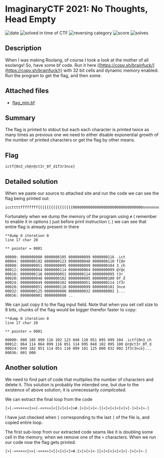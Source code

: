 # ImaginaryCTF 2021: No Thoughts, Head Empty

![date](https://img.shields.io/badge/date-31.07.2021-brightgreen.svg)  ![solved in time of CTF](https://img.shields.io/badge/solved-in%20time%20of%20CTF-brightgreen.svg) 
![reversing category](https://img.shields.io/badge/category-reversing-lightgrey.svg) ![score](https://img.shields.io/badge/score-200-blue.svg)  ![solves](https://img.shields.io/badge/solves-101-brightgreen.svg) 

## Description

When I was making Roolang, of course I took a look at the mother of all esolangs! So, have some bf code. Run it here ([https://copy.sh/brainfuck/](https://copy.sh/brainfuck/)) with 32 bit cells and dynamic memory enabled. Run the program to get the flag, and then some.

## Attached files

- [flag_min.bf](https://imaginaryctf.org/r/8A7A-flag_min.bf)

## Summary

The flag is printed to stdout but each each character is printed twice as many times as previous one we need to either disable exponential growth of the number of printed characters or get the flag by other means.

## Flag
``` ictf{0n3_ch@r@ct3r_0f_d1f3r3nce} ```

## Detailed solution

When we paste our source to attached site and run the code we can see the flag being printed out:
```
iccttttffffffff{{{{{{{{{{{{{{{{00000000000000000000000000000000nnnnnnnnnnnnnnnnnnnnnnnnnnnnnnnnnnnnnnnnnnnnnnnnnnnnnnnnnnnnnnnn3...
```

Fortunately when we dump the memory of the program using ```#``` ( remember to enable it in options ) just before print instruction (```.```) we can see that entire flag is already present in there
```
**dump 0 iteration 0 
line 17 char 20

** pointer = 0001 

00000: 0000000000 0000000105 0000000099 0000000116 .ict 
00004: 0000000102 0000000123 0000000048 0000000110 f{0n 
00008: 0000000051 0000000095 0000000099 0000000104 3_ch 
00012: 0000000064 0000000114 0000000064 0000000099 @r@c 
00016: 0000000116 0000000051 0000000114 0000000095 t3r_ 
00020: 0000000048 0000000102 0000000095 0000000100 0f_d 
00024: 0000000049 0000000102 0000000051 0000000114 1f3r 
00028: 0000000051 0000000110 0000000099 0000000101 3nce 
00032: 0000000125 0000000000 0000000032 0000000002 }... 
00036: 0000000001 0000000000 ..
```

We can just copy it to the flag input field. Note that when you set cell size to 8 bits, chunks of the flag would be bigger therefor faster to copy:
```
**dump 0 iteration 0 
line 17 char 20

** pointer = 0001 

00000: 000 105 099 116 102 123 048 110 051 095 099 104 .ictf{0n3_ch 
00012: 064 114 064 099 116 051 114 095 048 102 095 100 @r@ct3r_0f_d 
00024: 049 102 051 114 051 110 099 101 125 000 032 002 1f3r3nce}... 
00036: 001 000
```

## Another solution
We need to find part of code that multiplies the number of characters and delete it. This solution is probably the intended one, but due to the existence of above solution, it is unnecessarily *complicated*.

We can extract the final loop from the code
```
[>[->+>++<<]>>[-<<+>>]<[[<]<[<]>#.[>]>[>]<-][<]<[<]<[<]>[-]>[>]>-]
```
I have just checked when ```[``` corresponding to the last ```]``` of the file is, and copied entire loop.

The first sub-loop from our extracted code seams like it is doubling some cell in the memory, when we remove one of the ```+``` characters. When we run our code now the flag gets printed.
```
[>[->+>+<<]>>[-<<+>>]<[[<]<[<]>#.[>]>[>]<-][<]<[<]<[<]>[-]>[>]>-]
```   
